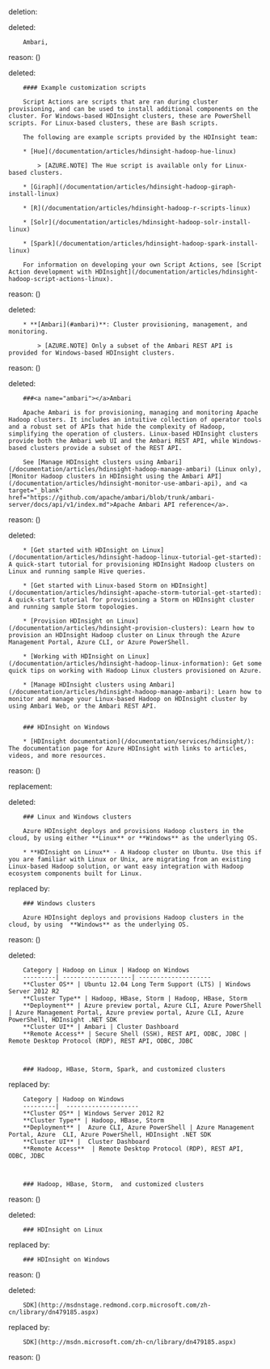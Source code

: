 deletion:

deleted:

		Ambari,

reason: ()

deleted:

		#### Example customization scripts
		
		Script Actions are scripts that are ran during cluster provisioning, and can be used to install additional components on the cluster. For Windows-based HDInsight clusters, these are PowerShell scripts. For Linux-based clusters, these are Bash scripts.
		
		The following are example scripts provided by the HDInsight team:
		
		* [Hue](/documentation/articles/hdinsight-hadoop-hue-linux)
		
			> [AZURE.NOTE] The Hue script is available only for Linux-based clusters.
		
		* [Giraph](/documentation/articles/hdinsight-hadoop-giraph-install-linux)
		
		* [R](/documentation/articles/hdinsight-hadoop-r-scripts-linux)
		
		* [Solr](/documentation/articles/hdinsight-hadoop-solr-install-linux)
		
		* [Spark](/documentation/articles/hdinsight-hadoop-spark-install-linux)
		
		For information on developing your own Script Actions, see [Script Action development with HDInsight](/documentation/articles/hdinsight-hadoop-script-actions-linux).

reason: ()

deleted:

		* **[Ambari](#ambari)**: Cluster provisioning, management, and monitoring.
		
			> [AZURE.NOTE] Only a subset of the Ambari REST API is provided for Windows-based HDInsight clusters.

reason: ()

deleted:

		###<a name="ambari"></a>Ambari
		
		Apache Ambari is for provisioning, managing and monitoring Apache Hadoop clusters. It includes an intuitive collection of operator tools and a robust set of APIs that hide the complexity of Hadoop, simplifying the operation of clusters. Linux-based HDInsight clusters provide both the Ambari web UI and the Ambari REST API, while Windows-based clusters provide a subset of the REST API.
		
		See [Manage HDInsight clusters using Ambari](/documentation/articles/hdinsight-hadoop-manage-ambari) (Linux only), [Monitor Hadoop clusters in HDInsight using the Ambari API](/documentation/articles/hdinsight-monitor-use-ambari-api), and <a target="_blank" href="https://github.com/apache/ambari/blob/trunk/ambari-server/docs/api/v1/index.md">Apache Ambari API reference</a>.

reason: ()

deleted:

		* [Get started with HDInsight on Linux](/documentation/articles/hdinsight-hadoop-linux-tutorial-get-started): A quick-start tutorial for provisioning HDInsight Hadoop clusters on Linux and running sample Hive queries.
		
		* [Get started with Linux-based Storm on HDInsight](/documentation/articles/hdinsight-apache-storm-tutorial-get-started): A quick-start tutorial for provisioning a Storm on HDInsight cluster and running sample Storm topologies.
		
		* [Provision HDInsight on Linux](/documentation/articles/hdinsight-provision-clusters): Learn how to provision an HDInsight Hadoop cluster on Linux through the Azure Management Portal, Azure CLI, or Azure PowerShell.
		
		* [Working with HDInsight on Linux](/documentation/articles/hdinsight-hadoop-linux-information): Get some quick tips on working with Hadoop Linux clusters provisioned on Azure.
		
		* [Manage HDInsight clusters using Ambari](/documentation/articles/hdinsight-hadoop-manage-ambari): Learn how to monitor and manage your Linux-based Hadoop on HDInsight cluster by using Ambari Web, or the Ambari REST API.
		
		
		### HDInsight on Windows
		
		* [HDInsight documentation](/documentation/services/hdinsight/): The documentation page for Azure HDInsight with links to articles, videos, and more resources.

reason: ()

replacement:

deleted:

		### Linux and Windows clusters
		
		Azure HDInsight deploys and provisions Hadoop clusters in the cloud, by using either **Linux** or **Windows** as the underlying OS.
		
		* **HDInsight on Linux** - A Hadoop cluster on Ubuntu. Use this if you are familiar with Linux or Unix, are migrating from an existing Linux-based Hadoop solution, or want easy integration with Hadoop ecosystem components built for Linux.

replaced by:

		### Windows clusters
		
		Azure HDInsight deploys and provisions Hadoop clusters in the cloud, by using  **Windows** as the underlying OS.

reason: ()

deleted:

		Category | Hadoop on Linux | Hadoop on Windows
		---------| -------------------| --------------------
		**Cluster OS** | Ubuntu 12.04 Long Term Support (LTS) | Windows Server 2012 R2
		**Cluster Type** | Hadoop, HBase, Storm | Hadoop, HBase, Storm
		**Deployment** | Azure preview portal, Azure CLI, Azure PowerShell | Azure Management Portal, Azure preview portal, Azure CLI, Azure PowerShell, HDInsight .NET SDK
		**Cluster UI** | Ambari | Cluster Dashboard
		**Remote Access** | Secure Shell (SSH), REST API, ODBC, JDBC | Remote Desktop Protocol (RDP), REST API, ODBC, JDBC
		
		
		
		### Hadoop, HBase, Storm, Spark, and customized clusters

replaced by:

		Category | Hadoop on Windows
		---------|  --------------------
		**Cluster OS** | Windows Server 2012 R2
		**Cluster Type** | Hadoop, HBase, Storm 
		**Deployment** |  Azure CLI, Azure PowerShell | Azure Management Portal, Azure  CLI, Azure PowerShell, HDInsight .NET SDK
		**Cluster UI** |  Cluster Dashboard
		**Remote Access**  | Remote Desktop Protocol (RDP), REST API, ODBC, JDBC
		
		
		
		### Hadoop, HBase, Storm,  and customized clusters

reason: ()

deleted:

		### HDInsight on Linux

replaced by:

		### HDInsight on Windows

reason: ()

deleted:

		SDK](http://msdnstage.redmond.corp.microsoft.com/zh-cn/library/dn479185.aspx)

replaced by:

		SDK](http://msdn.microsoft.com/zh-cn/library/dn479185.aspx)

reason: ()

